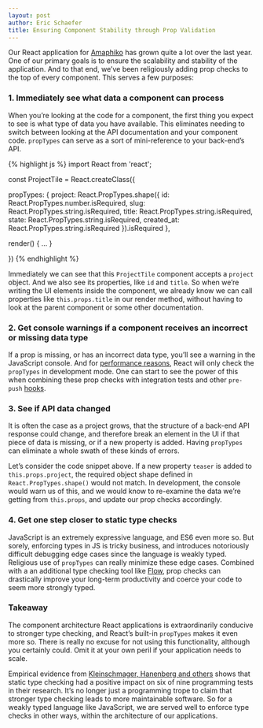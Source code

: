 ```yaml
---
layout: post
author: Eric Schaefer
title: Ensuring Component Stability through Prop Validation
---
```


Our React application for [Amaphiko](https://amaphiko.redbull.com) has grown quite a lot over the last year. One of our primary goals is to ensure the scalability and stability of the application. And to that end, we’ve been religiously adding prop checks to the top of every component. This serves a few purposes:

### 1. Immediately see what data a component can process

When you’re looking at the code for a component, the first thing you expect to see is what type of data you have available. This eliminates needing to switch between looking at the API documentation and your component code. `propTypes` can serve as a sort of mini-reference to your back-end’s API.

{% highlight js %}
import React from 'react';

const ProjectTile = React.createClass({

  propTypes: {
    project: React.PropTypes.shape({
      id: React.PropTypes.number.isRequired,
      slug: React.PropTypes.string.isRequired,
      title: React.PropTypes.string.isRequired,
      state: React.PropTypes.string.isRequired,
      created_at: React.PropTypes.string.isRequired
    }).isRequired
  },

  render() { … }

})
{% endhighlight %}

Immediately we can see that this `ProjectTile` component accepts a `project` object. And we also see its properties, like `id` and `title`. So when we’re writing the UI elements inside the component, we already know we can call properties like `this.props.title` in our render method, without having to look at the parent component or some other documentation.

### 2. Get console warnings if a component receives an incorrect or missing data type

If a prop is missing, or has an incorrect data type, you’ll see a warning in the JavaScript console. And for [performance reasons](https://facebook.github.io/react/docs/reusable-components.html), React will only check the `propTypes` in development mode. One can start to see the power of this when combining these prop checks with integration tests and other `pre-push` [hooks](https://github.com/maxhoffmann/captain-git-hook).

### 3. See if API data changed

It is often the case as a project grows, that the structure of a back-end API response could change, and therefore break an element in the UI if that piece of data is missing, or if a new property is added. Having `propTypes` can eliminate a whole swath of these kinds of errors.

Let’s consider the code snippet above. If a new property `teaser` is added to `this.props.project`, the required object shape defined in `React.PropTypes.shape()` would not match. In development, the console would warn us of this, and we would know to re-examine the data we’re getting from `this.props`, and update our prop checks accordingly.

### 4. Get one step closer to static type checks

JavaScript is an extremely expressive language, and ES6 even more so. But sorely, enforcing types in JS is tricky business, and introduces notoriously difficult debugging edge cases since the language is weakly typed. Religious use of `propTypes` can really minimize these edge cases. Combined with a an additional type checking tool like [Flow](http://flowtype.org), prop checks can drastically improve your long-term productivity and coerce your code to seem more strongly typed.

### Takeaway

The component architecture React applications is extraordinarily conducive to stronger type checking, and React’s built-in `propTypes` makes it even more so. There is really no excuse for not using this functionality, although you certainly could. Omit it at your own peril if your application needs to scale.

Empirical evidence from [Kleinschmager, Hanenberg and others](http://pleiad.dcc.uchile.cl/papers/2012/kleinschmagerAl-icpc2012.pdf) shows that static type checking had a positive impact on six of nine programming tests in their research. It’s no longer just a programming trope to claim that stronger type checking leads to more maintainable software. So for a weakly typed language like JavaScript, we are served well to enforce type checks in other ways, within the architecture of our applications.

